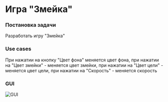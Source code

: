 **Игра "Змейка"**
=================
### **Постановка задачи**  
Разработать игру "Змейка"  
### **Use cases**  
При нажатии на кнопку "Цвет фона" меняется цвет фона, при нажатии на "Цвет змейки" - меняется цвет змейки, при нажатии на "Цвет цели" - меняется цвет цели, при нажатии на "Скорость" - меняется скорость  
### **GUI**  
![GUI](https://github.com/ilpol/Python-project/blob/master/interface.png)


